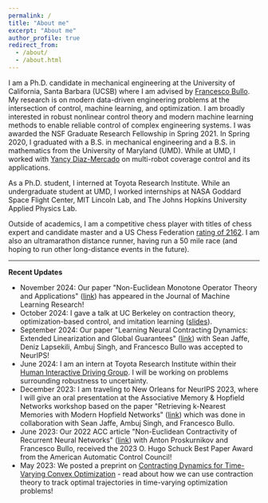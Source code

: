 ```yaml
---
permalink: /
title: "About me"
excerpt: "About me"
author_profile: true
redirect_from: 
  - /about/
  - /about.html
---
```


I am a Ph.D. candidate in mechanical engineering at the University of California, Santa Barbara (UCSB) where I am advised by [Francesco Bullo](http://motion.me.ucsb.edu/). My research is on modern data-driven engineering problems at the intersection of control, machine learning, and optimization. I am broadly interested in robust nonlinear control theory and modern machine learning methods to enable reliable control of complex engineering systems. I was awarded the NSF Graduate Research Fellowship in Spring 2021. In Spring 2020, I graduated with a B.S. in mechanical engineering and a B.S. in mathematics from the University of Maryland (UMD). While at UMD, I worked with [Yancy Diaz-Mercado](https://eng.umd.edu/clark/faculty/900/Yancy-Diaz-Mercado) on multi-robot coverage control and its applications. 

As a Ph.D. student, I interned at Toyota Research Institute. While an undergraduate student at UMD, I worked internships at NASA Goddard Space Flight Center, MIT Lincoln Lab, and The Johns Hopkins University Applied Physics Lab. 

Outside of academics, I am a competitive chess player with titles of chess expert and candidate master and a US Chess Federation [rating of 2162](http://www.uschess.org/msa/MbrDtlMain.php?13928690). I am also an ultramarathon distance runner, having run a 50 mile race (and hoping to run other long-distance events in the future).

<hr style="width:100%;text-align:left;margin-left:0;height:1px;border:none;color:#333;background-color:#333;">

<b>Recent Updates</b>

* November 2024: Our paper "Non-Euclidean Monotone Operator Theory and Applications" ([link](https://jmlr.org/papers/v25/23-0805.html)) has appeared in the Journal of Machine Learning Research!
* October 2024: I gave a talk at UC Berkeley on contraction theory, optimization-based control, and imitation learning ([slides](https://davydovalexander.github.io/files/UCBerkeley-18oct24.pdf)).
* September 2024: Our paper "Learning Neural Contracting Dynamics: Extended Linearization and Global Guarantees" ([link](https://arxiv.org/abs/2402.08090)) with Sean Jaffe, Deniz Lapsekili, Ambuj Singh, and Francesco Bullo was accepted to NeurIPS!
* June 2024: I am an intern at Toyota Research Institute within their [Human Interactive Driving Group](https://www.tri.global/our-work/human-interactive-driving). I will be working on problems surrounding robustness to uncertainty.
* December 2023: I am traveling to New Orleans for NeurIPS 2023, where I will give an oral presentation at the Associative Memory & Hopfield Networks workshop based on the paper "Retrieving k-Nearest Memories with Modern Hopfield Networks" ([link](https://openreview.net/forum?id=bNBMnQXRJU)) which was done in collaboration with Sean Jaffe, Ambuj Singh, and Francesco Bullo.
* June 2023: Our 2022 ACC article "Non-Euclidean Contractivity of Recurrent Neural Networks" ([link](https://ieeexplore.ieee.org/abstract/document/9867357)) with Anton Proskurnikov and Francesco Bullo, received the 2023 O. Hugo Schuck Best Paper Award from the American Automatic Control Council!
* May 2023: We posted a preprint on [Contracting Dynamics for Time-Varying Convex Optimization](https://arxiv.org/abs/2305.15595) - read about how we can use contraction theory to track optimal trajectories in time-varying optimization problems!
